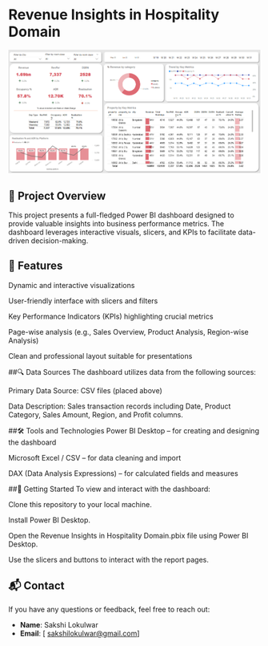 # Revenue Insights in Hospitality Domain

![Dashboard Overview](https://github.com/SakshiLokulwar/Revenue-Insights-in-Hospitality-Domain/blob/main/Dashboard-Preview.png)



## 📌 Project Overview
This project presents a full-fledged Power BI dashboard designed to provide valuable insights into business performance metrics. The dashboard leverages interactive visuals, slicers, and KPIs to facilitate data-driven decision-making.
## 🎯 Features

Dynamic and interactive visualizations

User-friendly interface with slicers and filters

Key Performance Indicators (KPIs) highlighting crucial metrics

Page-wise analysis (e.g., Sales Overview, Product Analysis, Region-wise Analysis)

Clean and professional layout suitable for presentations



##🔍 Data Sources
The dashboard utilizes data from the following sources:

Primary Data Source: CSV files (placed above)

Data Description: Sales transaction records including Date, Product Category, Sales Amount, Region, and Profit columns.



##🛠️ Tools and Technologies
Power BI Desktop – for creating and designing the dashboard

Microsoft Excel / CSV – for data cleaning and import

DAX (Data Analysis Expressions) – for calculated fields and measures

##🚀 Getting Started
To view and interact with the dashboard:

Clone this repository to your local machine.

Install Power BI Desktop.

Open the Revenue Insights in Hospitality Domain.pbix file using Power BI Desktop.

Use the slicers and buttons to interact with the report pages.

## 📬 Contact

If you have any questions or feedback, feel free to reach out:

- **Name**: Sakshi Lokulwar  
- **Email**: [ sakshilokulwar@gmail.com]




